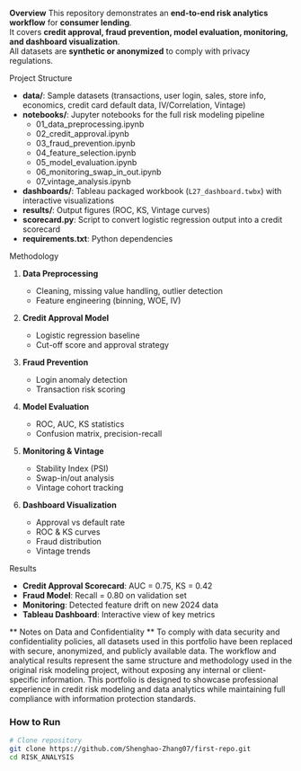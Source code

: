 **Overview**
This repository demonstrates an **end-to-end risk analytics workflow** for **consumer lending**.  
It covers **credit approval, fraud prevention, model evaluation, monitoring, and dashboard visualization**.  
All datasets are **synthetic or anonymized** to comply with privacy regulations.

Project Structure
- **data/**: Sample datasets (transactions, user login, sales, store info, economics, credit card default data, IV/Correlation, Vintage)  
- **notebooks/**: Jupyter notebooks for the full risk modeling pipeline  
  - 01_data_preprocessing.ipynb  
  - 02_credit_approval.ipynb  
  - 03_fraud_prevention.ipynb  
  - 04_feature_selection.ipynb  
  - 05_model_evaluation.ipynb  
  - 06_monitoring_swap_in_out.ipynb  
  - 07_vintage_analysis.ipynb  
- **dashboards/**: Tableau packaged workbook (`L27_dashboard.twbx`) with interactive visualizations  
- **results/**: Output figures (ROC, KS, Vintage curves)  
- **scorecard.py**: Script to convert logistic regression output into a credit scorecard  
- **requirements.txt**: Python dependencies  

Methodology
1. **Data Preprocessing**  
   - Cleaning, missing value handling, outlier detection  
   - Feature engineering (binning, WOE, IV)  

2. **Credit Approval Model**  
   - Logistic regression baseline  
   - Cut-off score and approval strategy  

3. **Fraud Prevention**  
   - Login anomaly detection  
   - Transaction risk scoring  

4. **Model Evaluation**  
   - ROC, AUC, KS statistics  
   - Confusion matrix, precision-recall  

5. **Monitoring & Vintage**  
   - Stability Index (PSI)  
   - Swap-in/out analysis  
   - Vintage cohort tracking  

6. **Dashboard Visualization**  
   - Approval vs default rate  
   - ROC & KS curves  
   - Fraud distribution  
   - Vintage trends

Results
- **Credit Approval Scorecard**: AUC = 0.75, KS = 0.42  
- **Fraud Model**: Recall = 0.80 on validation set  
- **Monitoring**: Detected feature drift on new 2024 data  
- **Tableau Dashboard**: Interactive view of key metrics

** Notes on Data and Confidentiality **
To comply with data security and confidentiality policies, all datasets used in this portfolio have been replaced with secure, anonymized, and publicly available data.
The workflow and analytical results represent the same structure and methodology used in the original risk modeling project, without exposing any internal or client-specific information.
This portfolio is designed to showcase professional experience in credit risk modeling and data analytics while maintaining full compliance with information protection standards.

### How to Run
```bash
# Clone repository 
git clone https://github.com/Shenghao-Zhang07/first-repo.git
cd RISK_ANALYSIS
